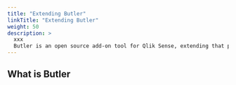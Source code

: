 ```yaml
---
title: "Extending Butler"
linkTitle: "Extending Butler"
weight: 50
description: >
  xxx
  Butler is an open source add-on tool for Qlik Sense, extending that platform with various features, most of which are focused on integrating Sense with other systems.
---
```


<!-- {{% pageinfo %}}
*{{% /pageinfo %}} -->


## What is Butler